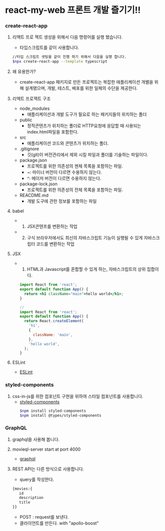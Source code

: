 # react-my-web 프론트 개발 즐기기!!

### create-react-app

1. 리액트 프로 젝트 생성을 위해서 다음 명령어를 실행 했습니다.
   - 타입스크립트를 같이 사용합니다.
   ```bash
   //타입 스크립트 셋팅을 같이 진행 하기 위해서 다음을 실행 합니다.
   $npx create-react-app --template typescript
   ```
2. 왜 유용한가?

   - create-react-app 패키지로 만든 프로젝트는 복잡한 애플리케이션 개밸을 위해 설계됐으며, 개발, 테스트, 배포를 위한 일체의 수단을 제공한다.

3. 리액트 프로젝트 구조
   - node_modules
     - 애플리케이션과 개발 도구가 필요로 하는 패키지들의 위치하는 폴더
   - public
     - 정적콘텐츠가 위치하는 폴더로 HTTP요청에 응답할 때 사용되는 index.html파일을 포함한다.
   - src
     - 애플리케이션 코드와 콘텐츠가 위치하는 폴더.
   - .gitignore
     - 깃(git)이 버전관리에서 제외 시킬 파일과 폴더를 기술하는 파일이다.
   - package.json
     - 프로젝트를 위한 의존성의 젠체 목록을 포함하는 파일.
     - ~: 마이너 버전이 다르면 수용하지 않는다.
     - ^: 메이저 버전이 다르면 수용하지 않는다.
   - package-lock.json
     - 프로젝트를 위한 의존성의 전체 목록을 포함하는 파일.
   - REACDME.md
     - 개발 도구에 관한 정보를 포함하는 파일
4. babel
   - 1. JSX콘텐프를 변환하는 작업
   - 2. 구식 브라우저에서도 최신의 자바스크립트 기능이 실행될 수 있게 자바스크립터 코드를 변환하는 작업
5. JSX

   - 1. HTML과 Javascript를 혼합할 수 있게 하는, 자바스크립트의 상위 집합이다.

     ```jsx
     import React from 'react';
     export default function App() {
       return <h1 className="main">hello world</h1>;
     }

     //
     import React from 'react';
     export default function App() {
       return React.createElement(
         'h1',
         {
           className: 'main',
         },
         'hello world',
       );
     }
     ```

6. ESLint
   - [ESLint]('https://eslint.org/docs/rule')

### styled-components

1. css-in-js를 위한 컴포넌트 구현을 위하여 스타일 컴포넌트를 사용합니다.
   - [styled-components](https://styled-components.com/, 'styled-components link')
     ```bash
     $npm install styled-components
     $npm install @types/styled-components
     ```

### GraphQL

1. graphql을 사용해 봅니다.
2. movieql-server start at port 4000

   - [graphql](https://www.apollographql.com/docs/react/get-started, 'graphql link')

3. REST API는 다른 방식으로 사용합니다.
   - query를 작성한다.
   ```graphql
   {movies:{
      id
      description
      title
   }}
   ```
   - POST : request를 보낸다.
   - 클라이언트를 만든다. with "apollo-boost"
